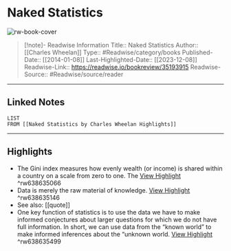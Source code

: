 # Naked Statistics

![rw-book-cover](https://readwise-assets.s3.amazonaws.com/media/uploaded_book_covers/profile_174804/rPU4ebEG4eSCl9ax2GBEmzDRBH1WoVecNyGK7Me-vbs-my-co_Ycv5qvo.jpg)
<br>
>[!note]- Readwise Information
>Title:: Naked Statistics
>Author:: [[Charles Wheelan]]
>Type:: #Readwise/category/books
>Published-Date:: [[2014-01-08]]
>Last-Highlighted-Date:: [[2023-12-08]]
>Readwise-Link:: https://readwise.io/bookreview/35193915
>Readwise-Source:: #Readwise/source/reader
--- 

## Linked Notes
```dataview
LIST
FROM [[Naked Statistics by Charles Wheelan Highlights]]
```

---

## Highlights
- The Gini index measures how evenly wealth (or income) is shared within a country on a scale from zero to one. The [View Highlight](https://readwise.io/open/638635066) ^rw638635066
- Data is merely the raw material of knowledge. [View Highlight](https://readwise.io/open/638635146) ^rw638635146 
- See also: [[quote]] 
- One key function of statistics is to use the data we have to make informed conjectures about larger questions for which we do not have full information. In short, we can use data from the “known world” to make informed inferences about the “unknown world. [View Highlight](https://readwise.io/open/638635499) ^rw638635499
